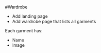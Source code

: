 #Wardrobe

* Add landing page
* Add wardrobe page that lists all garments

Each garment has:
* Name
* Image